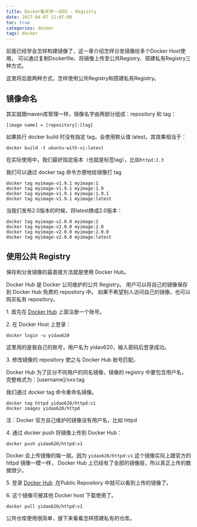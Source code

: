 ```yaml
---
title: Docker每天学一点05 - Registry
date: 2017-04-07 12:07:09
toc: true
categories: docker
tags: docker
---
```


前面已经学会怎样构建镜像了，这一章介绍怎样分发镜像给多个Docker Host使用，
可以通过复制Dockerfile、将镜像上传至公共Registry、搭建私有Registry三种方式。

这里将后面两种方式，怎样使用公共Registry和搭建私有Registry。<!--more-->

## 镜像命名
其实就跟maven库管理一样，镜像名字由两部分组成：repository 和 tag：
```
[image name] = [repository]:[tag]
```

如果执行 docker build 时没有指定 tag，会使用默认值 latest。其效果相当于：

```
docker build -t ubuntu-with-vi:latest
```

在实际使用中，我们最好指定版本（也就是标签tag），比如`httpd:2.3`

我们可以通过 docker tag 命令方便地给镜像打 tag

```
docker tag myimage-v1.9.1 myimage:1
docker tag myimage-v1.9.1 myimage:1.9
docker tag myimage-v1.9.1 myimage:1.9.1
docker tag myimage-v1.9.1 myimage:latest
```

当我们发布2.0版本的时候，将latest换成2.0版本：

```
docker tag myimage-v2.0.0 myimage:2
docker tag myimage-v2.0.0 myimage:2.0
docker tag myimage-v2.0.0 myimage:2.0.0
docker tag myimage-v2.0.0 myimage:latest
```

## 使用公共 Registry

保存和分发镜像的最直接方法就是使用 Docker Hub。

Docker Hub 是 Docker 公司维护的公共 Registry。
用户可以将自己的镜像保存到 Docker Hub 免费的 repository 中。
如果不希望别人访问自己的镜像，也可以购买私有 repository。

1\. 首先在 [Docker Hub](https://hub.docker.com/) 上面注册一个账号。

2\. 在 Docker Host 上登录：
```
docker login -u yidao620
```

这里用的是我自己的账号，用户名为 yidao620，输入密码后登录成功。

3\. 修改镜像的 repository 使之与 Docker Hub 账号匹配。

Docker Hub 为了区分不同用户的同名镜像，镜像的 registry 中要包含用户名，完整格式为：[username]/xxx:tag

我们通过 docker tag 命令重命名镜像。

```
docker tag httpd yidao620/httpd:v1
docker images yidao620/httpd
```

注：Docker 官方自己维护的镜像没有用户名，比如 httpd

4\. 通过 docker push 将镜像上传到 Docker Hub：

```
docker push yidao620/httpd:v1
```

Docker 会上传镜像的每一层。因为 `yidao620/httpd:v1` 这个镜像实际上跟官方的 httpd 镜像一模一样，
Docker Hub 上已经有了全部的镜像层，所以真正上传的数据很少。

5\. 登录 [Docker Hub](https://hub.docker.com/) ,在Public Repository 中就可以看到上传的镜像了。

6\. 这个镜像可被其他 Docker host 下载使用了。

```
docker pull yidao620/httpd:v1
```

公共仓库使用很简单，接下来看看怎样搭建私有的仓库。







